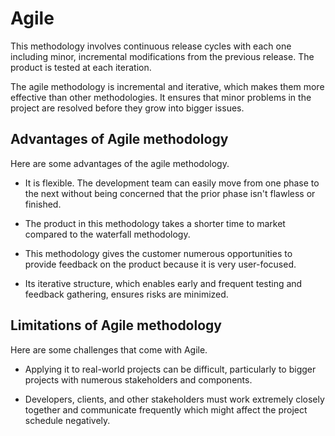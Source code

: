 # Agile
This methodology involves continuous release cycles with each one including minor, incremental modifications from the previous release. The product is tested at each iteration.

The agile methodology is incremental and iterative, which makes them more effective than other methodologies. It ensures that minor problems in the project are resolved before they grow into bigger issues.

## Advantages of Agile methodology

Here are some advantages of the agile methodology.

* It is flexible. The development team can easily move from one phase to the next without being concerned that the prior phase isn't flawless or finished.

* The product in this methodology takes a shorter time to market compared to the waterfall methodology.

* This methodology gives the customer numerous opportunities to provide feedback on the product because it is very user-focused.

* Its iterative structure, which enables early and frequent testing and feedback gathering, ensures risks are minimized.

## Limitations of Agile methodology

Here are some challenges that come with Agile.

* Applying it to real-world projects can be difficult, particularly to bigger projects with numerous stakeholders and components.

* Developers, clients, and other stakeholders must work extremely closely together and communicate frequently which might affect the project schedule negatively.